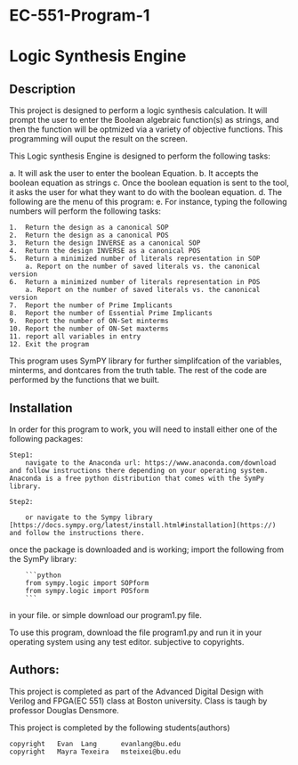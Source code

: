 
# EC-551-Program-1
# Logic Synthesis Engine


## **Description**

This project is designed to perform a logic synthesis calculation. It will prompt the user to enter the Boolean algebraic function(s) as strings, and then the function will be optmized via a variety of objective functions. This programming will ouput the result on the screen.

This Logic synthesis Engine is designed to perform the following tasks:

a. It will ask the user to enter the boolean Equation.
b. It accepts the boolean equation as strings
c. Once the boolean equation is sent to the tool, it asks the user for what they want to do with the boolean equation.
d. The following are the menu of this program:
e. For instance, typing the following numbers will perform the following tasks:

    1.  Return the design as a canonical SOP
    2.  Return the design as a canonical POS
    3.  Return the design INVERSE as a canonical SOP
    4.  Return the design INVERSE as a canonical POS
    5.  Return a minimized number of literals representation in SOP
        a. Report on the number of saved literals vs. the canonical version
    6.  Return a minimized number of literals representation in POS
        a. Report on the number of saved literals vs. the canonical version
    7.  Report the number of Prime Implicants
    8.  Report the number of Essential Prime Implicants
    9.  Report the number of ON-Set minterms
    10. Report the number of ON-Set maxterms
    11. report all variables in entry
    12. Exit the program

This program uses SymPY library for further simplifcation of the variables, minterms, and dontcares from the truth table.
The rest of the code are performed by the functions that we built.


## **Installation**

In order for this program to work, you will need to install either one of the following packages:

    Step1:
        navigate to the Anaconda url: https://www.anaconda.com/download and follow instructions there depending on your operating system. Anaconda is a free python distribution that comes with the SymPy library.

    Step2:

        or navigate to the Sympy library [https://docs.sympy.org/latest/install.html#installation](https://) and follow the instructions there.

once the package is downloaded and is working; import the following from the SymPy library:
        
        ```python
        from sympy.logic import SOPform
        from sympy.logic import POSform
        ```
        
in your file. or simple download our program1.py file.

To use this program, download the file program1.py and run it in your operating system using any test editor. subjective to copyrights.


## **Authors:**

This project is completed as part of the Advanced Digital Design with Verilog and FPGA(EC 551) class at Boston university. Class is taugh by professor Douglas Densmore.

This project is completed by the following students(authors)

    copyright   Evan  Lang      evanlang@bu.edu
    copyright   Mayra Texeira   msteixei@bu.edu  
